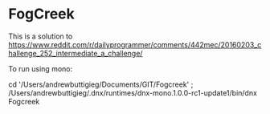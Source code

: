 # FogCreek

This is a solution to https://www.reddit.com/r/dailyprogrammer/comments/442mec/20160203_challenge_252_intermediate_a_challenge/

To run using mono:

cd '/Users/andrewbuttigieg/Documents/GIT/Fogcreek' ; /Users/andrewbuttigieg/.dnx/runtimes/dnx-mono.1.0.0-rc1-update1/bin/dnx Fogcreek
